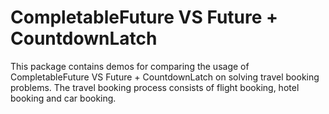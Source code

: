 # CompletableFuture VS Future + CountdownLatch
This package contains demos for comparing the usage of CompletableFuture VS Future + CountdownLatch on solving travel booking problems.
The travel booking process consists of flight booking, hotel booking and car booking.


